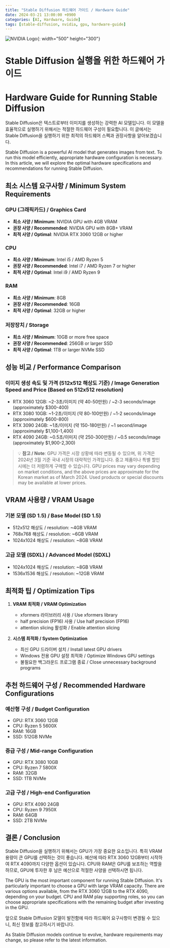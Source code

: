 ```yaml
---
title: "Stable Diffusion 하드웨어 가이드 / Hardware Guide"
date: 2024-03-21 13:00:00 +0900
categories: [AI, Hardware, Guide]
tags: [stable-diffusion, nvidia, gpu, hardware-guide]
---
```


![NVIDIA Logo](https://www.nvidia.com/content/dam/en-zz/Solutions/about-nvidia/logo-and-brand/01-nvidia-logo-vert-500x200-2c50-d@2x.png){: width="500" height="300"}

# Stable Diffusion 실행을 위한 하드웨어 가이드
# Hardware Guide for Running Stable Diffusion

Stable Diffusion은 텍스트로부터 이미지를 생성하는 강력한 AI 모델입니다. 이 모델을 효율적으로 실행하기 위해서는 적절한 하드웨어 구성이 필요합니다. 이 글에서는 Stable Diffusion을 실행하기 위한 최적의 하드웨어 스펙과 권장사항을 알아보겠습니다.

Stable Diffusion is a powerful AI model that generates images from text. To run this model efficiently, appropriate hardware configuration is necessary. In this article, we will explore the optimal hardware specifications and recommendations for running Stable Diffusion.

## 최소 시스템 요구사항 / Minimum System Requirements

### GPU (그래픽카드) / Graphics Card
- **최소 사양 / Minimum**: NVIDIA GPU with 4GB VRAM
- **권장 사양 / Recommended**: NVIDIA GPU with 8GB+ VRAM
- **최적 사양 / Optimal**: NVIDIA RTX 3060 12GB or higher

### CPU
- **최소 사양 / Minimum**: Intel i5 / AMD Ryzen 5
- **권장 사양 / Recommended**: Intel i7 / AMD Ryzen 7 or higher
- **최적 사양 / Optimal**: Intel i9 / AMD Ryzen 9

### RAM
- **최소 사양 / Minimum**: 8GB
- **권장 사양 / Recommended**: 16GB
- **최적 사양 / Optimal**: 32GB or higher

### 저장장치 / Storage
- **최소 사양 / Minimum**: 10GB or more free space
- **권장 사양 / Recommended**: 256GB or larger SSD
- **최적 사양 / Optimal**: 1TB or larger NVMe SSD

## 성능 비교 / Performance Comparison

### 이미지 생성 속도 및 가격 (512x512 해상도 기준) / Image Generation Speed and Price (Based on 512x512 resolution)
- RTX 3060 12GB: ~2-3초/이미지 (약 40-50만원) / ~2-3 seconds/image (approximately $300-400)
- RTX 3080 10GB: ~1-2초/이미지 (약 80-100만원) / ~1-2 seconds/image (approximately $600-800)
- RTX 3090 24GB: ~1초/이미지 (약 150-180만원) / ~1 second/image (approximately $1,100-1,400)
- RTX 4090 24GB: ~0.5초/이미지 (약 250-300만원) / ~0.5 seconds/image (approximately $1,900-2,300)

> 💡 **참고 / Note**: GPU 가격은 시장 상황에 따라 변동될 수 있으며, 위 가격은 2024년 3월 기준 국내 시장의 대략적인 가격입니다. 중고 제품이나 특별 할인 시에는 더 저렴하게 구매할 수 있습니다.
> GPU prices may vary depending on market conditions, and the above prices are approximate for the Korean market as of March 2024. Used products or special discounts may be available at lower prices.

## VRAM 사용량 / VRAM Usage

### 기본 모델 (SD 1.5) / Base Model (SD 1.5)
- 512x512 해상도 / resolution: ~4GB VRAM
- 768x768 해상도 / resolution: ~6GB VRAM
- 1024x1024 해상도 / resolution: ~8GB VRAM

### 고급 모델 (SDXL) / Advanced Model (SDXL)
- 1024x1024 해상도 / resolution: ~8GB VRAM
- 1536x1536 해상도 / resolution: ~12GB VRAM

## 최적화 팁 / Optimization Tips

1. **VRAM 최적화 / VRAM Optimization**
   - xformers 라이브러리 사용 / Use xformers library
   - half precision (FP16) 사용 / Use half precision (FP16)
   - attention slicing 활성화 / Enable attention slicing

2. **시스템 최적화 / System Optimization**
   - 최신 GPU 드라이버 설치 / Install latest GPU drivers
   - Windows 전용 GPU 설정 최적화 / Optimize Windows GPU settings
   - 불필요한 백그라운드 프로그램 종료 / Close unnecessary background programs

## 추천 하드웨어 구성 / Recommended Hardware Configurations

### 예산형 구성 / Budget Configuration
- GPU: RTX 3060 12GB
- CPU: Ryzen 5 5600X
- RAM: 16GB
- SSD: 512GB NVMe

### 중급 구성 / Mid-range Configuration
- GPU: RTX 3080 10GB
- CPU: Ryzen 7 5800X
- RAM: 32GB
- SSD: 1TB NVMe

### 고급 구성 / High-end Configuration
- GPU: RTX 4090 24GB
- CPU: Ryzen 9 7950X
- RAM: 64GB
- SSD: 2TB NVMe

## 결론 / Conclusion

Stable Diffusion을 실행하기 위해서는 GPU가 가장 중요한 요소입니다. 특히 VRAM 용량이 큰 GPU를 선택하는 것이 좋습니다. 예산에 따라 RTX 3060 12GB부터 시작하여 RTX 4090까지 다양한 옵션이 있습니다. CPU와 RAM은 GPU를 보조하는 역할을 하므로, GPU에 투자한 후 남은 예산으로 적절한 사양을 선택하시면 됩니다.

The GPU is the most important component for running Stable Diffusion. It's particularly important to choose a GPU with large VRAM capacity. There are various options available, from the RTX 3060 12GB to the RTX 4090, depending on your budget. CPU and RAM play supporting roles, so you can choose appropriate specifications with the remaining budget after investing in the GPU.

앞으로 Stable Diffusion 모델이 발전함에 따라 하드웨어 요구사항이 변경될 수 있으니, 최신 정보를 참고하시기 바랍니다.

As Stable Diffusion models continue to evolve, hardware requirements may change, so please refer to the latest information. 